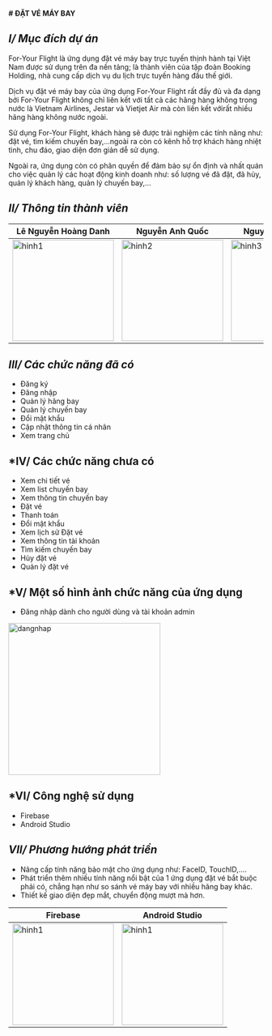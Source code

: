 **# ĐẶT VÉ MÁY BAY**
## *I/ Mục đích dự án*

For-Your Flight là ứng dụng đặt vé máy bay trực tuyến thịnh hành tại Việt Nam được sử dụng trên đa nền tảng; là thành viên của tập đoàn Booking Holding, nhà cung cấp dịch vụ du lịch trực tuyến hàng đầu thế giới.

Dịch vụ đặt vé máy bay của ứng dụng For-Your Flight rất đầy đủ và đa dạng bởi For-Your Flight không chỉ liên kết với tất cả các hãng hàng không trong nước là Vietnam Airlines, Jestar và Vietjet Air mà còn liên kết vớirất nhiều hãng hàng không nước ngoài.

Sử dụng For-Your Flight, khách hàng sẽ được trải nghiệm các tính năng như: đặt vé, tìm kiếm chuyến bay,...ngoài ra còn có kênh hỗ trợ khách hàng nhiệt tình, chu đáo, giao diện đơn giản dễ sử dụng.

Ngoài ra, ứng dụng còn có phân quyền để đảm bảo sự ổn định và nhất quán cho việc quản lý các hoạt động kinh doanh như: số lượng vé đã đặt, đã hủy, quản lý khách hàng, quản lý chuyến bay,...

## *II/ Thông tin thành viên*
|Lê Nguyễn Hoàng Danh|Nguyễn Anh Quốc|Nguyễn Đình Chiến|Nguyễn Hoàng Đăng|
|--------------------|---------------|-----------------|-----------------|
|<img src="https://github.com/AnhQuoc203/Nhom6_DatVeMayBay_T5_Ca3/assets/118030966/e87d7b2f-32e3-4947-8529-f661f9444bc7" alt="hinh1" width="200" />|<img src="https://github.com/AnhQuoc203/Nhom6_DatVeMayBay_T5_Ca3/assets/118030966/e24c3209-2a68-495f-9d06-fade2a860a23" alt="hinh2" width="200" />|<img src="https://github.com/AnhQuoc203/Nhom6_DatVeMayBay_T5_Ca3/assets/118030966/6f9e3c70-8095-457c-a61c-97c5ea8cbfa6" alt="hinh3" width="200" />|<img src="https://github.com/AnhQuoc203/Nhom6_DatVeMayBay_T5_Ca3/assets/118030966/0d553273-5b68-4382-9b86-be23a67a6b82" alt="hinh4" width="200" />|
## *III/ Các chức năng đã có*
- Đăng ký
- Đăng nhập
- Quản lý hãng bay
- Quản lý chuyến bay
- Đổi mật khẩu
- Cập nhật thông tin cá nhân
- Xem trang chủ
## *IV/ Các chức năng chưa có
- Xem chi tiết vé
- Xem list chuyến bay
- Xem thông tin chuyến bay
- Đặt vé
- Thanh toán 
- Đổi mật khẩu
- Xem lịch sử Đặt vé
- Xem thông tin tài khoản
- Tìm kiếm chuyến bay
- Hủy đặt vé
- Quản lý đặt vé
## *V/ Một số hình ảnh chức năng của ứng dụng
- Đăng nhập dành cho người dùng và tài khoản admin
<img src="https://github.com/AnhQuoc203/Nhom6_DatVeMayBay_T5_Ca3/assets/118030966/b1fcd433-a064-4a97-b892-a985be047245" alt="dangnhap" width="300" />

## *VI/ Công nghệ sử dụng
- Firebase
- Android Studio
## *VII/ Phương hướng phát triển*
- Nâng cấp tính năng bảo mật cho ứng dụng như: FaceID, TouchID,....
- Phát triển thêm nhiều tính năng nổi bật của 1 ứng dụng đặt vé bắt buộc phải có, chẳng hạn như so sánh vé máy bay với nhiều hãng bay khác.
- Thiết kế giao diện đẹp mắt, chuyển động mượt mà hơn.



|Firebase|Android Studio|
|--------|--------------|
|<img src="https://github.com/AnhQuoc203/Nhom6_DatVeMayBay_T5_Ca3/assets/118030966/8bcab2fe-c5fb-41db-a416-f27b1008b5ae" alt="hinh1" width="200" />|<img src="https://github.com/AnhQuoc203/Nhom6_DatVeMayBay_T5_Ca3/assets/118030966/5ae8a48e-3eb2-43f9-a5f3-82697f40ec72" alt="hinh1" width="200" />|






